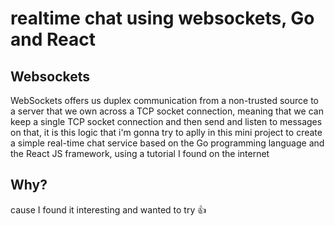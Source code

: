 # realtime chat using websockets, Go and React

## Websockets

WebSockets offers us duplex communication from a non-trusted source to a server that we own across a TCP socket connection, meaning that we can keep a single TCP socket connection and then send and listen to messages on that, it is this logic that i'm gonna try to aplly in this mini project to create a simple real-time chat service based on the Go programming language and the React JS framework, using a tutorial I found on the internet

## Why?

cause I found it interesting and wanted to try 👍
